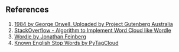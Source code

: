 ## References
1. [1984 by George Orwell, Uploaded by Project Gutenberg Australia](https://gutenberg.net.au/ebooks01/0100021.txt)
2. [StackOverflow - Algorithm to Implement Word Cloud like Wordle](https://stackoverflow.com/questions/342687/algorithm-to-implement-a-word-cloud-like-wordle)
3. [Wordle by Jonathan Feinberg](http://static.mrfeinberg.com/bv_ch03.pdf)
4. [Known English Stop Words by PyTagCloud](https://github.com/atizo/PyTagCloud/blob/master/pytagcloud/lang/stop/english)
